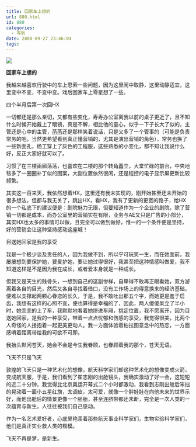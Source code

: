 ```yaml
---
title: 回家车上想的
url: 880.html
id: 880
categories:
  - 写到
date: 2008-09-27 23:46:04
tags:
---
```


![](http://photo.guolaijie.com/rooufer/attachments/month_0809/z200892824630.jpg)  

**回家车上想的**

  
我越来越喜欢行驶中的车上思索一些问题，因为这里闹中取静，这里动静适宜，这里变中不变，不变中变。戏后回家车上零星想了一些。  
  
四个半月后第一次回HX  
  
一切都还是那么亲切，又都有些变化，寿寿办公室离我以前的桌子更近了，且不知什么时候开始戴上了眼镜，真是不解，相比他的童心，似乎一下子长大了似的，主管还是心中的主管，菡菡还是那样笑着说话，只是又多了一个管事的（可能是负责常务的吧，当然更希望看到真正懂营销的，尤其是演出营销的角色），常务也换了一些新面孔，杨工穿上了灰色的工程服，这些熟悉的小变化，都不知让我说什么好，反正大家好就可以了。  
  
习惯了在三楼画廊荡荡，也喜欢在二楼的那个转角矗立，大堂忙碌的前台，中央地毯多了一圈圈补丁似的图案，大副位置依然很闲，还是程控的电子显示屏更新比较频繁。  
  
其实这一百来天，我依然想着HX，这里还有我未实现的，刚开始甚至还未开始的很多想法，但都与我无关了，跳出HX，看HX，我有了更新的更宽的路子，给HX的一个私底下的建议便是：剧院魅力无限，但要知道作为一个企业的剧院，除了营销一切都是成本，而办公室里的营销实在有限，业务与AE又只是广告的小部分，其实HX也太多的事情可以做，且完全可以做到做好，惟一的一个条件便是坚持，好的营销会让这种坚持感动这座城！  
  
目送她回家是我的享受  
  
我是一个极少谈及责任的人，因为我做不到，所以宁可玩笑一生，而在她面前，我屡屡想到要保护她，要爱护她，要让她过得很好，我甚至把这种情感叫做爱，我不知道这样是不是因为我在成长，或者爱本身就是一种成长。  
  
但我又是天生的贱骨头，一想到自己的这副惨样，自卑得不敢再正眼看她，双方游离着各自的目光，然后又各自寻找着借口，没有工作场上的得意换来的经济基础，便难以支撑起两颗心眷恋的长久，于是，我不敢吐出那五个字，而她更是羞于启齿，我想有这样的心照不宣，便也算得是幸福的了，因此，两人傻傻呆立了半小时，她恋恋的上了车，我默默地看着她挤进车厢，挑定位置，我不愿离开，因为目送她回家，是我的一种享受，带着一点点忧郁和伤感的享受，我觉得很美，比两个人奇怪的人搂抱着一起更美更动人。我一方面体验着柏拉图意念中的热恋，一方面感喟着距离带给我的可欲不可即。  
  
我抬头默问苍天，她会不会是今生我眷顾，也眷顾着我的那个，苍天无语。  
  
飞天不只是飞天  
  
敦煌的飞天只是一种艺术化的想像，航天科学家们却这种艺术化的想像变成火箭，变成航天服，于是，我们看到了翟志刚的出舱镜头，我确实激动了好一会，这短短的近二十分钟，我觉得比北京奥运开幕式二个小时都激动，我看到志刚出舱后笨拙的晃动着一面小五星红旗，太调皮，太可爱，就像一个胖娃娃在向他未来的世界示好，而他出舱后的情景更像一个胚胎，甚至连脐带都还未断，完全是一次人类的一次蕴育与新生。人往往被我们自己感动。  
  
作为一名艺术爱好者，心底里艳羡着那些航天事业科学家们，生物实验科学家们，他们是真正实业救人类的楷模。  
  
飞天不再是梦，是新生。